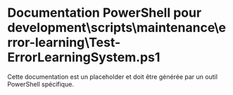 # Documentation PowerShell pour development\scripts\maintenance\error-learning\Test-ErrorLearningSystem.ps1

Cette documentation est un placeholder et doit être générée par un outil PowerShell spécifique.
